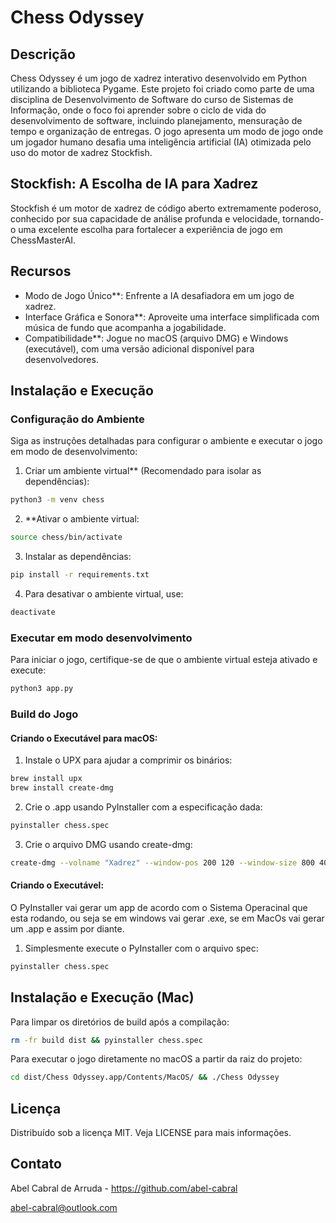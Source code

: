 # Chess Odyssey

## Descrição

Chess Odyssey é um jogo de xadrez interativo desenvolvido em Python utilizando a biblioteca Pygame. Este projeto foi criado como parte de uma disciplina de Desenvolvimento de Software do curso de Sistemas de Informação, onde o foco foi aprender sobre o ciclo de vida do desenvolvimento de software, incluindo planejamento, mensuração de tempo e organização de entregas. O jogo apresenta um modo de jogo onde um jogador humano desafia uma inteligência artificial (IA) otimizada pelo uso do motor de xadrez Stockfish.

## Stockfish: A Escolha de IA para Xadrez

Stockfish é um motor de xadrez de código aberto extremamente poderoso, conhecido por sua capacidade de análise profunda e velocidade, tornando-o uma excelente escolha para fortalecer a experiência de jogo em ChessMasterAI.

## Recursos

- Modo de Jogo Único\*\*: Enfrente a IA desafiadora em um jogo de xadrez.
- Interface Gráfica e Sonora\*\*: Aproveite uma interface simplificada com música de fundo que acompanha a jogabilidade.
- Compatibilidade\*\*: Jogue no macOS (arquivo DMG) e Windows (executável), com uma versão adicional disponível para desenvolvedores.

## Instalação e Execução

### Configuração do Ambiente

Siga as instruções detalhadas para configurar o ambiente e executar o jogo em modo de desenvolvimento:

1. Criar um ambiente virtual\*\* (Recomendado para isolar as dependências):

```bash
python3 -m venv chess
```

2. \*\*Ativar o ambiente virtual:

```bash
source chess/bin/activate
```

3. Instalar as dependências:

```bash
pip install -r requirements.txt
```

4. Para desativar o ambiente virtual, use:

```bash
deactivate
```

### Executar em modo desenvolvimento

Para iniciar o jogo, certifique-se de que o ambiente virtual esteja ativado e execute:

```bash
python3 app.py
```

### Build do Jogo

#### Criando o Executável para macOS:

1. Instale o UPX para ajudar a comprimir os binários:

```bash
brew install upx
brew install create-dmg
```

2. Crie o .app usando PyInstaller com a especificação dada:

```bash
pyinstaller chess.spec
```

3. Crie o arquivo DMG usando create-dmg:

```bash
create-dmg --volname "Xadrez" --window-pos 200 120 --window-size 800 400 --icon-size 100 --icon "Xadrez.app" 200 150 --hide-extension "Xadrez.app" --app-drop-link 600 150 --volicon "chess.icns" "dist/chess.dmg" "dist/Xadrez.app"
```

#### Criando o Executável:

O PyInstaller vai gerar um app de acordo com o Sistema Operacinal que esta rodando,
ou seja se em windows vai gerar .exe, se em MacOs vai gerar um .app e assim por diante.

1. Simplesmente execute o PyInstaller com o arquivo spec:

```bash
pyinstaller chess.spec
```

## Instalação e Execução (Mac)

Para limpar os diretórios de build após a compilação:

```bash
rm -fr build dist && pyinstaller chess.spec
```

Para executar o jogo diretamente no macOS a partir da raiz do projeto:

```bash
cd dist/Chess Odyssey.app/Contents/MacOS/ && ./Chess Odyssey
```

## Licença

Distribuído sob a licença MIT. Veja LICENSE para mais informações.

## Contato

Abel Cabral de Arruda - https://github.com/abel-cabral

abel-cabral@outlook.com
